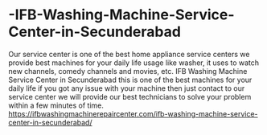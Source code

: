 # -IFB-Washing-Machine-Service-Center-in-Secunderabad
Our service center is one of the best home appliance service centers we provide best machines for your daily life usage like washer, it uses to watch new channels, comedy channels and movies, etc.  IFB Washing Machine Service Center in Secunderabad this is one of the best machines for your daily life if you got any issue with your machine then just contact to our service center we will provide our best technicians to solve your problem within a few minutes of time.     https://ifbwashingmachinerepaircenter.com/ifb-washing-machine-service-center-in-secunderabad/
